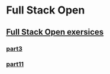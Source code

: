 # Full Stack Open
## [Full Stack Open exersices](https://fullstackopen.com/en/)
### [part3](https://github.com/rhiskk/FullStack2019-part3)
### [part11](https://github.com/rhiskk/full-stack-open-pokedex)
